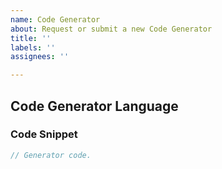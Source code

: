 ```yaml
---
name: Code Generator
about: Request or submit a new Code Generator
title: ''
labels: ''
assignees: ''

---
```


## Code Generator Language


### Code Snippet
<!--
If you are willing, submit code that generates it for your desired language following the instructions
provided here:

https://github.com/firasdib/Regex101/wiki/Writing-a-Code-Generator
-->

```js
// Generator code.
```
